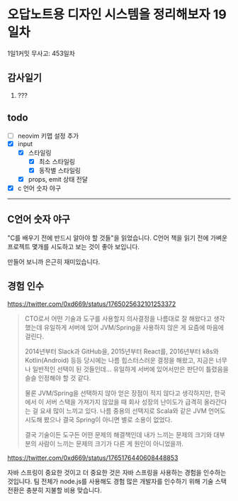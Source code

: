 # 오답노트용 디자인 시스템을 정리해보자 19일차

1일1커밋 무사고: 453일차

## 감사일기

1. ???

## todo

- [ ] neovim 키맵 설정 추가
- [x] input
  - [x] 스타일링
    - [x] 최소 스타일링
    - [x] 동작별 스타일링
  - [x] props, emit 상태 전달
- [x] c 언어 숫자 야구

---

## C언어 숫자 야구

"C를 배우기 전에 반드시 알아야 할 것들"을 읽었습니다. C언어 책을 읽기 전에 가벼운 프로젝트 몇개를 시도하고 보는 것이 좋아 보입니다.

만들어 보니까 은근히 재미있습니다.

## 경험 인수

https://twitter.com/0xd669/status/1765025632101253372

> CTO로서 어떤 기술과 도구를 사용할지 의사결정을 나름대로 잘 해왔다고 생각했는데 유일하게 서버에 있어 JVM/Spring을 사용하지 않은 게 요즘에 마음에 걸린다.
>
> 2014년부터 Slack과 GitHub을, 2015년부터 React를, 2016년부터 k8s와 Kotlin(Android) 등등 당시에는 나름 힙스터스러운 결정을 해왔고, 지금은 너무나 일반적인 선택이 된 것들인데... 유일하게 서버에 있어서만은 판단이 틀렸음을 슬슬 인정해야 할 것 같다.
>
> 물론 JVM/Spring을 선택하지 않아 얻은 장점이 적지 않다고 생각하지만, 한국에서 이 서버 스택을 가져가지 않았을 때 회사 성장의 난이도가 급격히 올라간다는 걸 요새 많이 느끼고 있다. 나름 중용의 선택지로 Scala와 같은 JVM 언어도 시도해 봤으나 결국 Spring이 아니면 별로 소용이 없었다.
>
> 결국 기술이든 도구든 어떤 문제의 해결책인데 내가 느끼는 문제의 크기와 대부분의 사람이 느끼는 문제의 크기가 다른 게 원인이 아니었을까.

https://twitter.com/0xd669/status/1765176440608448853

자바 스프링이 중요한 것이고 더 중요한 것은 자바 스프링을 사용하는 경험을 인수하는 것입니다. 팀 전체가 node.js를 사용해도 경험 많은 개발자를 인수하기 위해 기술 스택 전환은 충분히 지불할 비용 맞습니다.

